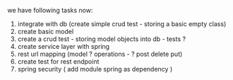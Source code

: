 we have following tasks now:

1. integrate with db (create simple crud test - storing a basic empty class)
2. create basic model
3. create a crud test - storing model objects into db - tests ?
4. create service layer with spring
5. rest url mapping (model ? operations - ?  post delete put)
6. create test for rest endpoint
7. spring security ( add module spring as dependency )